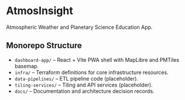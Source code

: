 # AtmosInsight

Atmospheric Weather and Planetary Science Education App.

## Monorepo Structure

- `dashboard-app/` – React + Vite PWA shell with MapLibre and PMTiles basemap.
- `infra/` – Terraform definitions for core infrastructure resources.
- `data-pipelines/` – ETL pipeline code (placeholder).
- `tiling-services/` – Tiling and API services (placeholder).
- `docs/` – Documentation and architecture decision records.
